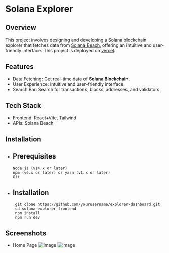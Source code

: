 # Solana Explorer

## Overview
This project involves designing and developing a Solana blockchain explorer that fetches data from [Solana Beach](https://solanabeach.io/), offering an intuitive and user-friendly interface. This project is deployed on [vercel](https://solana-explorer-tau.vercel.app/).

## Features

- Data Fetching: Get real-time data of **Solana Blockchain**.
- User Experience: Intuitive and user-friendly interface.
- Search Bar: Search for transactions, blocks, addresses, and validators.

## Tech Stack 
- Frontend: React+Vite, Tailwind
- APIs: Solana Beach

## Installation

- ## Prerequisites
  ```
  Node.js (v14.x or later)
  npm (v6.x or later) or yarn (v1.x or later)
  Git
  ```

- ## Installation 

  ```
   git clone https://github.com/yourusername/explorer-dashboard.git
   cd solana-explorer-frontend
   npm install
   npm run dev
  ```
  
## Screenshots

- Home Page
  ![image](https://github.com/user-attachments/assets/83e2d4c2-5121-43ec-9d10-79cd7cf853b3)
  ![image](https://github.com/user-attachments/assets/aa216406-e4a2-485a-bef9-f786e6993452)




